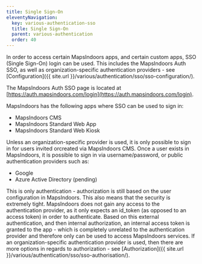 ```yaml
---
title: Single Sign-On
eleventyNavigation:
  key: various-authentication-sso
  title: Single Sign-On
  parent: various-authentication
  order: 40
---
```


In order to access certain MapsIndoors apps, and certain custom apps, SSO (Single Sign-On) login can be used. This includes the MapsIndoors Auth SSO, as well as organization-specific authentication providers - see [Configuration]({{ site.url }}/various/authentication/sso/sso-configuration/).

The MapsIndoors Auth SSO page is located at [https://auth.mapsindoors.com/login](https://auth.mapsindoors.com/login).

MapsIndoors has the following apps where SSO can be used to sign in:

* MapsIndoors CMS
* MapsIndoors Standard Web App
* MapsIndoors Standard Web Kiosk

Unless an organization-specific provider is used, it is only possible to sign in for users invited orcreated via MapsIndoors CMS. Once a user exists in MapsIndoors, it is possible to sign in via username/password, or public authentication providers such as:

* Google
* Azure Active Directory (pending)

This is only authentication - authorization is still based on the user configuration in MapsIndoors. This also means that the security is extremely tight. MapsIndoors does not gain any access to the authentication provider, as it only expects an id_token (as opposed to an access token) in order to authenticate. Based on this external authentication, and then internal authorization, an internal access token is granted to the app - which is completely unrelated to the authentication provider and therefore only can be used to access MapsIndoors services. If an organization-specific authentication provider is used, then there are more options in regards to authorization - see [Authorization]({{ site.url }}/various/authentication/sso/sso-authorisation/).
